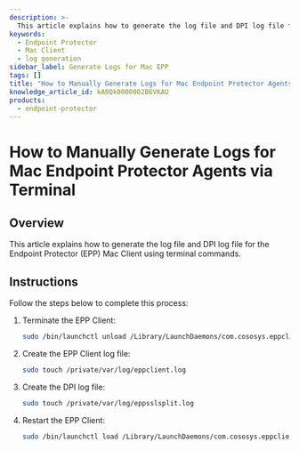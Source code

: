 ```yaml
---
description: >-
  This article explains how to generate the log file and DPI log file for the Endpoint Protector (EPP) Mac Client using terminal commands.
keywords:
  - Endpoint Protector
  - Mac Client
  - log generation
sidebar_label: Generate Logs for Mac EPP
tags: []
title: "How to Manually Generate Logs for Mac Endpoint Protector Agents via Terminal"
knowledge_article_id: kA0Qk0000002B6VKAU
products:
  - endpoint-protector
---
```


# How to Manually Generate Logs for Mac Endpoint Protector Agents via Terminal

## Overview

This article explains how to generate the log file and DPI log file for the Endpoint Protector (EPP) Mac Client using terminal commands.

## Instructions

Follow the steps below to complete this process:

1. Terminate the EPP Client:
   ```bash
   sudo /bin/launchctl unload /Library/LaunchDaemons/com.cososys.eppclient.launchdaemon.plist
   ```

2. Create the EPP Client log file:
   ```bash
   sudo touch /private/var/log/eppclient.log
   ```

3. Create the DPI log file:
   ```bash
   sudo touch /private/var/log/eppsslsplit.log
   ```

4. Restart the EPP Client:
   ```bash
   sudo /bin/launchctl load /Library/LaunchDaemons/com.cososys.eppclient.launchdaemon.plist
   ```